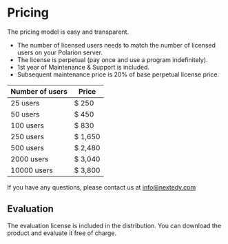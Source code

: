 #  Pricing

The pricing model is easy and transparent.  

* The number of licensed users needs to match the number of licensed users on your Polarion server.
* The license is perpetual (pay once and use a program indefinitely).
* 1st year of Maintenance & Support is included. 
* Subsequent maintenance price is 20% of base perpetual license price. 

Number of users  	| Price
------------------- 	| -------------
25 users				| $ 250		
50 users				| $ 450		
100 users			| $ 830		
250 users			| $ 1,650	
500 users			| $ 2,480	
2000 users			| $ 3,040	
10000 users			| $ 3,800	



If you have any questions, please contact us at info@nextedy.com

## Evaluation

The evaluation license is included in the distribution. You can download the product and evaluate it free of charge.
